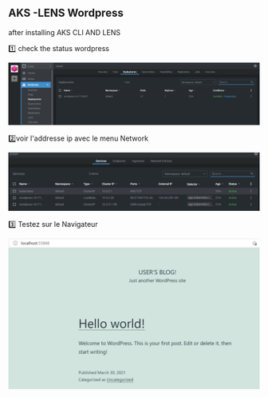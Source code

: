 ## AKS -LENS Wordpress

after installing AKS CLI AND LENS

:one: check the status wordpress

![w1](img/w1.PNG)

:two:voir l'addresse ip avec le menu Network

![w2](img/w2.PNG)

:three: Testez sur le Navigateur

![w3](img/w3.PNG)
